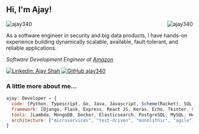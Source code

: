 <h2> Hi, I'm Ajay!</h2>  
 <img src="https://komarev.com/ghpvc/?username=ajay340&label=Profile%20views&color=0e75b6&style=flat" alt="ajay340" />
<img align="right" src="https://github-readme-stats.vercel.app/api/top-langs?username=ajay340&show_icons=true&locale=en&layout=compact" alt="ajay340" />
<p>As a software engineer in security and big data products, I have hands-on experience building dynamically scalable, available, fault-tolerant, and reliable applications.</p>
<p><em>Software Development Engineer at <a href="http://amazon.com">Amazon</a></em></p>

[![Linkedin: Ajay Shah](https://img.shields.io/badge/-AjayShah-blue?style=flat-square&logo=Linkedin&logoColor=white&link=https://www.linkedin.com/in/shah-ajay/)](https://www.linkedin.com/in/shah-ajay/)
[![GitHub ajay340](https://img.shields.io/github/followers/ajay340?label=follow&style=social)](https://github.com/ajay340)


### A little more about me...  

```javascript
ajay: Developer = {
  code: [Python, Typescript, Go, Java, Javascript, Scheme(Racket), SQL, HTML],
  framework: [Django, Flask, Express, React JS, Keras, Echo, Tkinter, Selenium],
  tools: [Lambda, MongoDB, Docker, Elasticsearch, PostgreSQL, MySQL, Heroku, IBM Cloud, AWS, Azure],
  architecture: ["microservices", "test-driven", "monolithic", "agile"],
}
```
